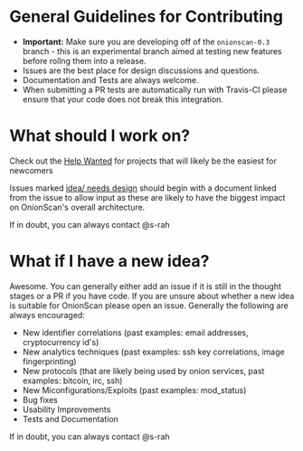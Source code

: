 # General Guidelines for Contributing

* **Important:** Make sure you are developing off of the `onionscan-0.3` branch - this is an experimental branch aimed at testing new features before rollng them into a release.
* Issues are the best place for design discussions and questions. 
* Documentation and Tests are always welcome.
* When submitting a PR tests are automatically run with Travis-CI please ensure that your code does not break this integration.


# What should I work on?

Check out the [Help Wanted](https://github.com/spignelon/onionscan/issues?q=is%3Aissue+is%3Aopen+label%3A%22help+wanted%22) for projects that will likely be the easiest for newcomers

Issues marked [idea/ needs design](https://github.com/spignelon/onionscan/issues?q=is%3Aissue+is%3Aopen+label%3A%22idea+%2F+needs+design%22) should begin with a document linked from the issue to allow input as these are likely to have the biggest impact on OnionScan's overall architecture.

If in doubt, you can always contact @s-rah

# What if I have a new idea?

Awesome. You can generally either add an issue if it is still in the thought stages or a PR if you have code. If you are unsure about whether a new idea is suitable for OnionScan please open an issue. Generally the following are always encouraged:

* New identifier correlations (past examples: email addresses, cryptocurrency id's)
* New analytics techniques (past examples: ssh key correlations, image fingerprinting)
* New protocols (that are likely being used by onion services, past examples: bitcoin, irc, ssh)
* New Miconfigurations/Exploits (past examples: mod_status)
* Bug fixes
* Usability Improvements
* Tests and Documentation 

If in doubt, you can always contact @s-rah
